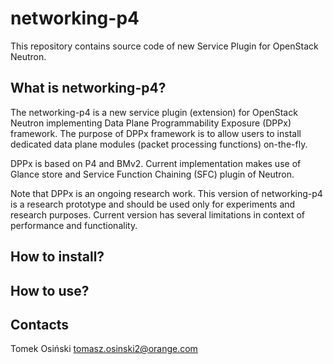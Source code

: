 # networking-p4 #

This repository contains source code of new Service Plugin for OpenStack Neutron.

## What is networking-p4? ##

The networking-p4 is a new service plugin (extension) for OpenStack Neutron implementing Data Plane Programmability Exposure (DPPx) framework. 
The purpose of DPPx framework is to allow users to install dedicated data plane modules (packet processing functions) on-the-fly. 

DPPx is based on P4 and BMv2. Current implementation makes use of Glance store and Service Function Chaining (SFC) plugin of Neutron.

Note that DPPx is an ongoing research work. This version of networking-p4 is a research prototype and should be used only for experiments and research purposes. Current version has several limitations in context of performance and functionality. 
 
## How to install? ##

## How to use? ##

## Contacts ##

Tomek Osiński <tomasz.osinski2@orange.com>
